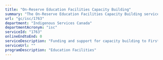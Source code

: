 ```yaml
---
title: "On-Reserve Education Facilities Capacity Building"
summary: "The On-Reserve Education Facilities Capacity Building service from Indigenous Services Canada is not available end-to-end online, according to the GC Service Inventory."
url: "gc/isc/1763"
department: "Indigenous Services Canada"
departmentAcronym: "isc"
serviceId: "1763"
onlineEndtoEnd: 0
serviceDescription: "Funding and support for capacity building to First Nations for the maintenance, operations and management of education facilities infrastructure that are funded under the Capital Facilities and Maintenance Program"
serviceUrl: ""
programDescription: "Education Facilities"
---
```

